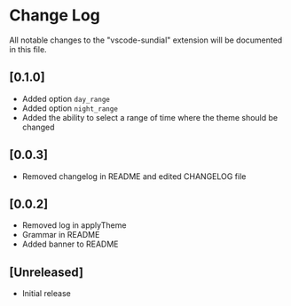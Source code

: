 # Change Log

All notable changes to the "vscode-sundial" extension will be documented in this file.

## [0.1.0]
- Added option `day_range`
- Added option `night_range`
- Added the ability to select a range of time where the theme should be changed

## [0.0.3]
- Removed changelog in README and edited CHANGELOG file

## [0.0.2]
- Removed log in applyTheme
- Grammar in README
- Added banner to README

## [Unreleased]
- Initial release